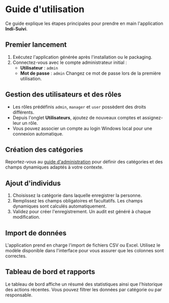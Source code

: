 # Guide d'utilisation

Ce guide explique les étapes principales pour prendre en main l'application **Indi-Suivi**.

## Premier lancement

1. Exécutez l'application générée après l'installation ou le packaging.
2. Connectez-vous avec le compte administrateur initial :
   - **Utilisateur** : `admin`
   - **Mot de passe** : `admin`
   Changez ce mot de passe lors de la première utilisation.

## Gestion des utilisateurs et des rôles

- Les rôles prédéfinis `admin`, `manager` et `user` possèdent des droits différents.
- Depuis l'onglet **Utilisateurs**, ajoutez de nouveaux comptes et assignez-leur un rôle.
- Vous pouvez associer un compte au login Windows local pour une connexion automatique.

## Création des catégories

Reportez-vous au [guide d'administration](guide-administration.md) pour définir des catégories et des champs dynamiques adaptés à votre contexte.

## Ajout d'individus

1. Choisissez la catégorie dans laquelle enregistrer la personne.
2. Remplissez les champs obligatoires et facultatifs. Les champs dynamiques sont calculés automatiquement.
3. Validez pour créer l'enregistrement. Un audit est généré à chaque modification.

## Import de données

L'application prend en charge l'import de fichiers CSV ou Excel. Utilisez le modèle disponible dans l'interface pour vous assurer que les colonnes sont correctes.

## Tableau de bord et rapports

Le tableau de bord affiche un résumé des statistiques ainsi que l'historique des actions récentes. Vous pouvez filtrer les données par catégorie ou par responsable.

